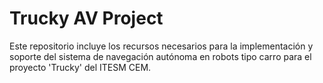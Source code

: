 # Trucky AV Project
Este repositorio incluye los recursos necesarios para la implementación y soporte del sistema de navegación autónoma en robots tipo carro para el proyecto 'Trucky' del ITESM CEM. 
